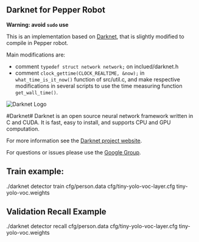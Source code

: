 ## Darknet for Pepper Robot

**Warning: avoid `sudo` use**

This is an implementation based on [Darknet](http://pjreddie.com/darknet), that is slightly modified to compile in Pepper robot.

Main modifications are:

  - comment `typedef struct network network;` on inclued/darknet.h
  - comment `clock_gettime(CLOCK_REALTIME, &now);` in `what_time_is_it_now()` function of src/util.c, and make respective modifications in several scripts to use the time measuring function `get_wall_time()`.


![Darknet Logo](http://pjreddie.com/media/files/darknet-black-small.png)

#Darknet#
Darknet is an open source neural network framework written in C and CUDA. It is fast, easy to install, and supports CPU and GPU computation.

For more information see the [Darknet project website](http://pjreddie.com/darknet).

For questions or issues please use the [Google Group](https://groups.google.com/forum/#!forum/darknet).

## Train example:

./darknet detector train cfg/person.data cfg/tiny-yolo-voc-layer.cfg tiny-yolo-voc.weights 

## Validation Recall Example 

./darknet detector recall cfg/person.data cfg/tiny-yolo-voc-layer.cfg tiny-yolo-voc.weights 
